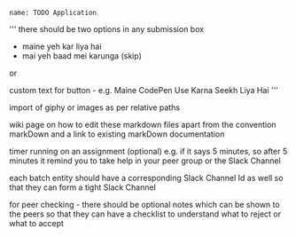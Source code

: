 ```ngMeta
name: TODO Application
```

'''
there should be two options in any submission box
- maine yeh kar liya hai
- mai yeh baad mei karunga (skip)

or

custom text for button - e.g. 
	Maine CodePen Use Karna Seekh Liya Hai
'''

import of giphy or images as per relative paths

wiki page on how to edit these markdown files apart from the convention markDown and a link to existing markDown documentation

timer running on an assignment (optional) e.g. if it says 5 minutes, so after 5 minutes it remind you to take help in your peer group or the Slack Channel

each batch entity should have a corresponding Slack Channel Id as well so that they can form a tight Slack Channel

for peer checking - there should be optional notes which can be shown to the peers so that they can have a checklist to understand what to reject or what to accept
